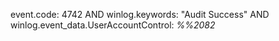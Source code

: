 event.code: 4742 AND winlog.keywords: "Audit Success" AND winlog.event_data.UserAccountControl: *%%2082*
